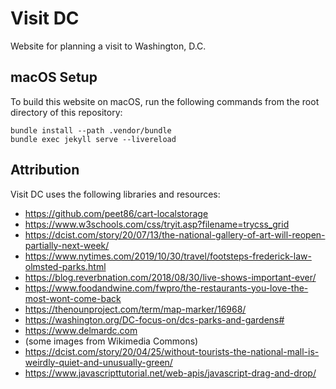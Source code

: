# Visit DC

Website for planning a visit to Washington, D.C.

## macOS Setup

To build this website on macOS, run the following commands from the root directory of this repository:

```shell
bundle install --path .vendor/bundle
bundle exec jekyll serve --livereload
```

## Attribution

Visit DC uses the following libraries and resources:

- https://github.com/peet86/cart-localstorage
- https://www.w3schools.com/css/tryit.asp?filename=trycss_grid
- https://dcist.com/story/20/07/13/the-national-gallery-of-art-will-reopen-partially-next-week/
- https://www.nytimes.com/2019/10/30/travel/footsteps-frederick-law-olmsted-parks.html 
- https://blog.reverbnation.com/2018/08/30/live-shows-important-ever/
- https://www.foodandwine.com/fwpro/the-restaurants-you-love-the-most-wont-come-back
- https://thenounproject.com/term/map-marker/16968/
- https://washington.org/DC-focus-on/dcs-parks-and-gardens#
- https://www.delmardc.com
- (some images from Wikimedia Commons)
- https://dcist.com/story/20/04/25/without-tourists-the-national-mall-is-weirdly-quiet-and-unusually-green/
- https://www.javascripttutorial.net/web-apis/javascript-drag-and-drop/